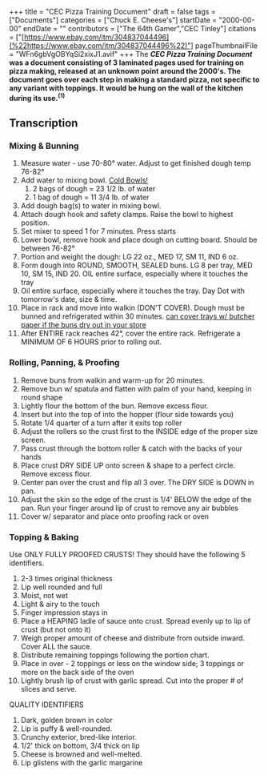 +++
title = "CEC Pizza Training Document"
draft = false
tags = ["Documents"]
categories = ["Chuck E. Cheese's"]
startDate = "2000-00-00"
endDate = ""
contributors = ["The 64th Gamer","CEC Tinley"]
citations = ["[https://www.ebay.com/itm/304837044496](%22https://www.ebay.com/itm/304837044496%22)"]
pageThumbnailFile = "WFn6gbVgOBYqSi2xixJ1.avif"
+++
The ***CEC Pizza Training Document* was a document consisting of 3 laminated pages used for training on pizza making, released at an unknown point around the 2000's.
The document goes over each step in making a standard pizza, not specific to any variant with toppings. It would be hung on the wall of the kitchen during its use.<sup>(1)</sup>**

## Transcription

### Mixing & Bunning

1.  Measure water - use 70-80° water. Adjust to get finished dough temp 76-82°
2.  Add water to mixing bowl. [Cold Bowls!](NO)
    1.  2 bags of dough = 23 1/2 lb. of water
    2.  1 bag of dough = 11 3/4 lb. of water
3.  Add dough bag(s) to water in mixing bowl.
4.  Attach dough hook and safety clamps. Raise the bowl to highest position.
5.  Set mixer to speed 1 for 7 minutes. Press starts
6.  Lower bowl, remove hook and place dough on cutting board. Should be between 76-82°
7.  Portion and weight the dough: LG 22 oz., MED 17, SM 11, IND 6 oz.
8.  Form dough into ROUND, SMOOTH, SEALED buns. LG 8 per tray, MED 10, SM 15, IND 20. OIL entire surface, especially where it touches the tray
9.  Oil entire surface, especially where it touches the tray. Day Dot with tomorrow's date, size & time.
10. Place in rack and move into walkin (DON'T COVER). Dough must be bunned and refrigerated within 30 minutes. [can cover trays w/ butcher paper if the buns dry out in your store](You)
11. After ENTIRE rack reaches 42°, cover the entire rack. Refrigerate a MINIMUM OF 6 HOURS prior to rolling out.

### Rolling, Panning, & Proofing

1.  Remove buns from walkin and warm-up for 20 minutes.
2.  Remove bun w/ spatula and flatten with palm of your hand, keeping in round shape
3.  Lightly flour the bottom of the bun. Remove excess flour.
4.  Insert but into the top of into the hopper (flour side towards you)
5.  Rotate 1/4 quarter of a turn after it exits top roller
6.  Adjust the rollers so the crust first to the INSIDE edge of the proper size screen.
7.  Pass crust through the bottom roller & catch with the backs of your hands
8.  Place crust DRY SIDE UP onto screen & shape to a perfect circle. Remove excess flour.
9.  Center pan over the crust and flip all 3 over. The DRY SIDE is DOWN in pan.
10. Adjust the skin so the edge of the crust is 1/4' BELOW the edge of the pan. Run your finger around lip of crust to remove any air bubbles
11. Cover w/ separator and place onto proofing rack or oven

### Topping & Baking

Use ONLY FULLY PROOFED CRUSTS! They should have the following 5 identifiers.

1.  2-3 times original thickness
2.  Lip well rounded and full
3.  Moist, not wet
4.  Light & airy to the touch
5.  Finger impression stays in
6.  Place a HEAPING ladle of sauce onto crust. Spread evenly up to lip of crust (but not onto it)
7.  Weigh proper amount of cheese and distribute from outside inward. Cover ALL the sauce.
8.  Distribute remaining toppings following the portion chart.
9.  Place in over - 2 toppings or less on the window side; 3 toppings or more on the back side of the oven
10. Lightly brush lip of crust with garlic spread. Cut into the proper # of slices and serve.

QUALITY IDENTIFIERS

1.  Dark, golden brown in color
2.  Lip is puffy & well-rounded.
3.  Crunchy exterior, bred-like interior.
4.  1/2' thick on bottom, 3/4 thick on lip
5.  Cheese is browned and well-melted.
6.  Lip glistens with the garlic margarine
